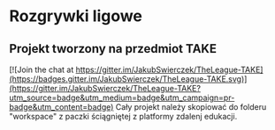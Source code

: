 # Rozgrywki ligowe
## Projekt tworzony na przedmiot TAKE

[![Join the chat at https://gitter.im/JakubSwierczek/TheLeague-TAKE](https://badges.gitter.im/JakubSwierczek/TheLeague-TAKE.svg)](https://gitter.im/JakubSwierczek/TheLeague-TAKE?utm_source=badge&utm_medium=badge&utm_campaign=pr-badge&utm_content=badge)
Cały projekt należy skopiować do folderu "workspace" z paczki ściągniętej z platformy zdalenj edukacji.
